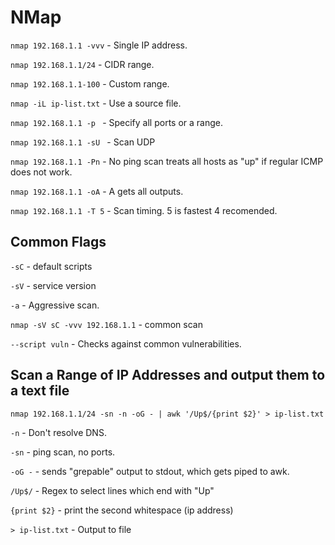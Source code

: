 # NMap
`nmap 192.168.1.1 -vvv` - Single IP address.

`nmap 192.168.1.1/24` - CIDR range.

`nmap 192.168.1.1-100` - Custom range.

`nmap -iL ip-list.txt` - Use a source file.

`nmap 192.168.1.1 -p ` - Specify all ports or a range.

`nmap 192.168.1.1 -sU ` - Scan UDP 

`nmap 192.168.1.1 -Pn` - No ping scan treats all hosts as "up" if regular ICMP does not work.

`nmap 192.168.1.1 -oA` - A gets all outputs.

`nmap 192.168.1.1 -T 5` - Scan timing. 5 is fastest 4 recomended. 


## Common Flags
`-sC` - default scripts

`-sV` - service version

`-a` - Aggressive scan.

`nmap -sV sC -vvv 192.168.1.1` - common scan

`--script vuln` - Checks against common vulnerabilities. 

## Scan a Range of IP Addresses and output them to a text file
`nmap 192.168.1.1/24 -sn -n -oG - | awk '/Up$/{print $2}' > ip-list.txt`

`-n` - Don't resolve DNS.

`-sn` - ping scan, no ports.

`-oG -` - sends "grepable" output to stdout, which gets piped to awk.

`/Up$/` - Regex to select lines which end with "Up"

`{print $2}` - print the second whitespace (ip address)

`> ip-list.txt` - Output to file


